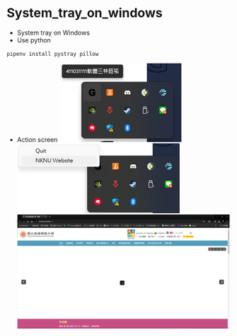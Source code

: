 # System_tray_on_windows

* System tray on Windows
* Use python
```
pipenv install pystray pillow
``` 
* Action screen
![alt text](<螢幕擷取畫面 2024-04-19 232754.png>)
![alt text](<螢幕擷取畫面 2024-04-19 232812.png>) 
![alt text](<螢幕擷取畫面 2024-04-19 232839.png>)